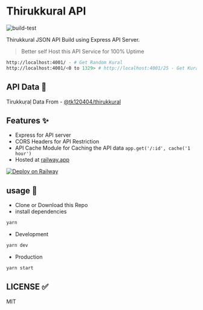 # Thirukkural API

![build-test](https://github.com/mskian/thirukkural-api/workflows/build-test/badge.svg)  

Thirukkural JSON API Build using Express API Server.

> Better self Host this API Service for 100% Uptime

```sh
http://localhost:4001/ - # Get Random Kural
http://localhost:4001/<0 to 1329> # http://localhost:4001/25 - Get Kural by No
```

## API Data 🍘

Tirukkuṛaḷ Data From - [@tk120404/thirukkural](https://github.com/tk120404/thirukkural)

## Features ✨

- Express for API server
- CORS Headers for API Restriction
- API Cache Module for Caching the API data `app.get('/:id', cache('1 hour')`
- Hosted at [railway.app](https://railway.app?referralCode=CyugQn)

[![Deploy on Railway](https://railway.app/button.svg)](https://railway.app/new?template=https%3A%2F%2Fgithub.com%2Fmskian%2Fthirukkural-api.git)

## usage 📝

- Clone or Download this Repo
- install dependencies

```sh
yarn
```

- Development

```sh
yarn dev
```

- Production

```sh
yarn start
```

## LICENSE ✅

MIT
